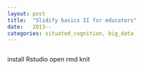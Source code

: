 ```yaml
---
layout: post
title:  "Slidify basics II for educators"
date:   2013--
categories: situated_cognition, big_data
---
```


![]()


install Rstudio
open rmd
knit

